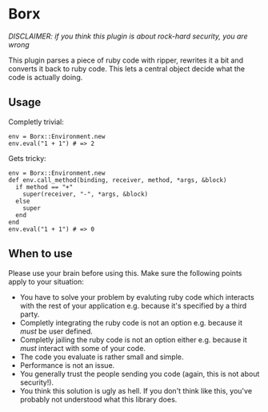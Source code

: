 Borx
=====

*DISCLAIMER: if you think this plugin is about rock-hard security, you are wrong*

This plugin parses a piece of ruby code with ripper, rewrites it a bit and converts it back to ruby code.
This lets a central object decide what the code is actually doing.

Usage
-----------------

Completly trivial:

    env = Borx::Environment.new
    env.eval("1 + 1") # => 2

Gets tricky:

    env = Borx::Environment.new
    def env.call_method(binding, receiver, method, *args, &block)
      if method == "+"
        super(receiver, "-", *args, &block)
      else
        super
      end
    end
    env.eval("1 + 1") # => 0

When to use
----------------

Please use your brain before using this. Make sure the following points apply to your situation:

  - You have to solve your problem by evaluting ruby code which interacts with the rest of your application e.g. because it's specified by a third party.
  - Completly integrating the ruby code is not an option e.g. because it *must* be user defined.
  - Completly jailing the ruby code is not an option either e.g. because it *must* interact with some of your code.
  - The code you evaluate is rather small and simple.
  - Performance is not an issue.
  - You generally trust the people sending you code (again, this is not about security!).
  - You think this solution is ugly as hell. If you don't think like this, you've probably not understood what this library does.

